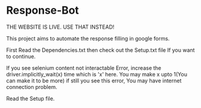 # Response-Bot

THE WEBSITE IS LIVE. USE THAT INSTEAD!

This project aims to automate the response filling in google forms.

First Read the Dependencies.txt then check out the Setup.txt file If you want to continue.
  
If you see selenium content not interactable Error, increase the driver.implicitly_wait(x) time which is 'x' here.
You may make x upto 1(You can make it to be more) if still you see this error, You may have internet connection problem.

Read the Setup file.
  
